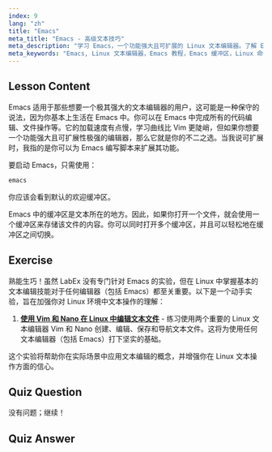 ```yaml
---
index: 9
lang: "zh"
title: "Emacs"
meta_title: "Emacs - 高级文本技巧"
meta_description: "学习 Emacs，一个功能强大且可扩展的 Linux 文本编辑器。了解 Emacs 缓冲区和基本用法。立即开始你的 Emacs 之旅！"
meta_keywords: "Emacs, Linux 文本编辑器，Emacs 教程，Emacs 缓冲区，Linux 命令，初学者，指南"
---
```


## Lesson Content

Emacs 适用于那些想要一个极其强大的文本编辑器的用户，这可能是一种保守的说法，因为你基本上生活在 Emacs 中。你可以在 Emacs 中完成所有的代码编辑、文件操作等。它的加载速度有点慢，学习曲线比 Vim 更陡峭，但如果你想要一个功能强大且可扩展性极强的编辑器，那么它就是你的不二之选。当我说可扩展时，我指的是你可以为 Emacs 编写脚本来扩展其功能。

要启动 Emacs，只需使用：

```bash
emacs
```

你应该会看到默认的欢迎缓冲区。

Emacs 中的缓冲区是文本所在的地方。因此，如果你打开一个文件，就会使用一个缓冲区来存储该文件的内容。你可以同时打开多个缓冲区，并且可以轻松地在缓冲区之间切换。

## Exercise

熟能生巧！虽然 LabEx 没有专门针对 Emacs 的实验，但在 Linux 中掌握基本的文本编辑技能对于任何编辑器（包括 Emacs）都至关重要。以下是一个动手实验，旨在加强你对 Linux 环境中文本操作的理解：

1. **[使用 Vim 和 Nano 在 Linux 中编辑文本文件](https://labex.io/zh/labs/comptia-edit-text-files-in-linux-with-vim-and-nano-591076)** - 练习使用两个重要的 Linux 文本编辑器 Vim 和 Nano 创建、编辑、保存和导航文本文件。这将为使用任何文本编辑器（包括 Emacs）打下坚实的基础。

这个实验将帮助你在实际场景中应用文本编辑的概念，并增强你在 Linux 文本操作方面的信心。

## Quiz Question

没有问题；继续！

## Quiz Answer
